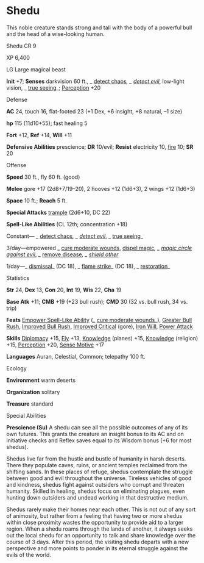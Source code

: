 # Shedu

This noble creature stands strong and tall with the body of a powerful bull and the head of a wise-looking human.

Shedu CR 9

XP 6,400

LG Large magical beast

**Init** +7; **Senses** darkvision 60 ft., _ [detect chaos](/pathfinderRPG/prd/spells/detectChaos.html#_detect-chaos)_, _ [detect evil](/pathfinderRPG/prd/spells/detectEvil.html#_detect-evil)_, low-light vision, _ [true seeing](/pathfinderRPG/prd/spells/trueSeeing.html#_true-seeing)_; [Perception](/pathfinderRPG/prd/skills/perception.html#_perception) +20

Defense

**AC** 24, touch 16, flat-footed 23 (+1 Dex, +6 insight, +8 natural, –1 size)

**hp** 115 (11d10+55); fast healing 5

**Fort** +12, **Ref** +14, **Will** +11

**Defensive Abilities** prescience; **DR** 10/evil; **Resist** electricity 10, [fire](/pathfinderRPG/prd/monsters/creatureTypes.html#_fire-subtype) 10; **SR** 20

Offense

**Speed** 30 ft., fly 60 ft. (good)

**Melee** gore +17 (2d8+7/19–20), 2 hooves +12 (1d6+3), 2 wings +12 (1d6+3)

**Space** 10 ft.; **Reach** 5 ft.

**Special Attacks** [trample](/pathfinderRPG/prd/monsters/universalMonsterRules.html#_trample) (2d6+10, DC 22)

**Spell-Like Abilities** (CL 12th; concentration +18)

Constant— _ [detect chaos](/pathfinderRPG/prd/spells/detectChaos.html#_detect-chaos)_, _ [detect evil](/pathfinderRPG/prd/spells/detectEvil.html#_detect-evil)_, _ [true seeing](/pathfinderRPG/prd/spells/trueSeeing.html#_true-seeing)_

3/day—empowered _ [cure moderate wounds](/pathfinderRPG/prd/spells/cureModerateWounds.html#_cure-moderate-wounds), [dispel magic](/pathfinderRPG/prd/spells/dispelMagic.html#_dispel-magic)_, _ [magic circle against evil](/pathfinderRPG/prd/spells/magicCircleAgainstEvil.html#_magic-circle-against-evil)_, _ [remove disease](/pathfinderRPG/prd/spells/removeDisease.html#_remove-disease)_, _ [shield other](/pathfinderRPG/prd/spells/shieldOther.html#_shield-other)_

1/day—_ [dismissal](/pathfinderRPG/prd/spells/dismissal.html#_dismissal)_ (DC 18), _ [flame strike](/pathfinderRPG/prd/spells/flameStrike.html#_flame-strike)_ (DC 18), _ [restoration](/pathfinderRPG/prd/spells/restoration.html#_restoration)_

Statistics

**Str** 24, **Dex** 13, **Con** 20, **Int** 19, **Wis** 22, **Cha** 19

**Base Atk** +11; **CMB** +19 (+23 bull rush); **CMD** 30 (32 vs. bull rush, 34 vs. trip)

**Feats** [Empower Spell-Like Ability](/pathfinderRPG/prd/monsters/monsterFeats.html#_empower-spell-like-ability) (_ [cure moderate wounds](/pathfinderRPG/prd/spells/cureModerateWounds.html#_cure-moderate-wounds)_), [Greater Bull Rush](/pathfinderRPG/prd/feats.html#_greater-bull-rush), [Improved Bull Rush](/pathfinderRPG/prd/feats.html#_improved-bull-rush), [Improved Critical](/pathfinderRPG/prd/feats.html#_improved-critical) (gore), [Iron Will](/pathfinderRPG/prd/feats.html#_iron-will), [Power Attack](/pathfinderRPG/prd/feats.html#_power-attack)

**Skills** [Diplomacy](/pathfinderRPG/prd/skills/diplomacy.html#_diplomacy) +15, [Fly](/pathfinderRPG/prd/skills/fly.html#_fly) +13, [Knowledge](/pathfinderRPG/prd/skills/knowledge.html#_knowledge) (planes) +15, [Knowledge](/pathfinderRPG/prd/skills/knowledge.html#_knowledge) (religion) +15, [Perception](/pathfinderRPG/prd/skills/perception.html#_perception) +20, [Sense Motive](/pathfinderRPG/prd/skills/senseMotive.html#_sense-motive) +17

**Languages** Auran, Celestial, Common; telepathy 100 ft.

Ecology

**Environment** warm deserts

**Organization** solitary

**Treasure** standard

Special Abilities

**Prescience (Su)** A shedu can see all the possible outcomes of any of its own futures. This grants the creature an insight bonus to its AC and on initiative checks and Reflex saves equal to its Wisdom bonus (+6 for most shedus).

Shedus live far from the hustle and bustle of humanity in harsh deserts. There they populate caves, ruins, or ancient temples reclaimed from the shifting sands. In these places of refuge, shedus contemplate the struggle between good and evil throughout the universe. Tireless vehicles of good and kindness, shedus fight against outsiders who corrupt and threaten humanity. Skilled in healing, shedus focus on eliminating plagues, even hunting down outsiders and undead working in that destructive medium.

Shedus rarely make their homes near each other. This is not out of any sort of animosity, but rather from a feeling that having two or more shedus within close proximity wastes the opportunity to provide aid to a larger region. When a shedu roams through the lands of another, it always seeks out the local shedu for an opportunity to talk and share knowledge over the course of 3 days. After this period, the visiting shedu departs with a new perspective and more points to ponder in its eternal struggle against the evils of the world.

